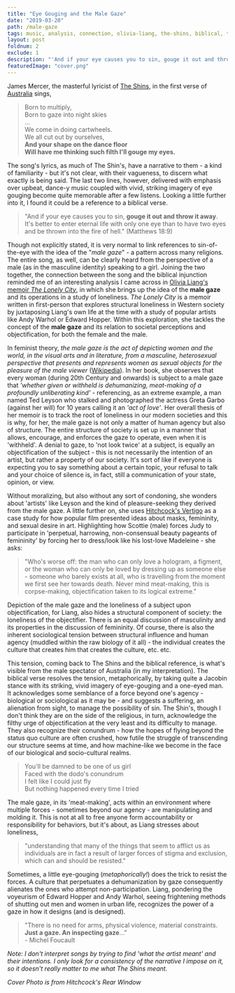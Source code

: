 ```yaml
---
title: "Eye Gouging and the Male Gaze"
date: "2019-03-20"
path: /male-gaze
tags: music, analysis, connection, olivia-liang, the-shins, biblical, the-lonely-city
layout: post
foldnum: 2
exclude: 1
description: "'And if your eye causes you to sin, gouge it out and throw it away. It's better to enter eternal life with only one eye than to have two eyes and be thrown into the fire of hell.'"
featuredImage: "cover.png"
---
```


James Mercer, the masterful lyricist of [The Shins](https://en.wikipedia.org/wiki/The_Shins), in the first verse of [Australia](https://www.youtube.com/watch?v=OHTSxw6zN1E) sings,

> Born to multiply, <br>
Born to gaze into night skies <br>
... <br>
We come in doing cartwheels.<br>
We all cut out by ourselves,<br>
**And your shape on the dance floor<br>
Will have me thinking such filth I'll gouge my eyes.**

The song's lyrics, as much of The Shin's, have a narrative to them - a kind of familiarity - but it's not clear, with their vagueness, to discern what exactly is being said. The last two lines, however, delivered with emphasis over upbeat, dance-y music coupled with vivid, striking imagery of eye gouging become quite memorable after a few listens. Looking a little further into it, I found it could be a reference to a biblical verse.

> "And if your eye causes you to sin, **gouge it out and throw it away**. It's better to enter eternal life with only one eye than to have two eyes and be thrown into the fire of hell." (Matthews 18:9)

Though not explicitly stated, it is very normal to link references to sin-of-the-eye with the idea of the "*male gaze*" - a pattern across many religions. The entire song, as well, can be clearly heard from the perspective of a male (as in the masculine identity) speaking to a girl. Joining the two together, the connection between the song and the biblical injunction reminded me of an interesting analysis I came across in [Olivia Liang's memoir *The Lonely City*](https://www.goodreads.com/book/show/25667449-the-lonely-city), in which she brings up the idea of the **male gaze** and its operations in a study of loneliness. *The Lonely City* is a memoir written in first-person that explores structural loneliness in Western society by juxtaposing Liang's own life at the time with a study of popular artists like Andy Warhol or Edward Hopper. Within this exploration, she tackles the concept of the **male gaze** and its relation to societal perceptions and objectification, for both the female and the male.

In feminist theory, *the male gaze is the act of depicting women and the world, in the visual arts and in literature, from a masculine, heterosexual perspective that presents and represents women as sexual objects for the pleasure of the male viewer* ([Wikipedia](https://en.wikipedia.org/wiki/Male_gaze)). In her book, she observes that every woman (during 20th Century and onwards) is subject to a male gaze that *'whether given or withheld is dehumanizing, meat-making of a profoundly unliberating kind'* - referencing, as an extreme example, a man named Ted Leyson who stalked and photographed the actress Greta Garbo (against her will) for 10 years calling it an *'act of love'*. Her overall thesis of her memoir is to track the root of loneliness in our modern societies and this is why, for her, the male gaze is not only a matter of human agency but also of structure. The entire structure of society is set up in a manner that allows, encourage, and enforces the gaze to operate, even when it is 'withheld'. A denial to gaze, to 'not look twice' at a subject, is equally an objectification of the subject - this is not necessarily the intention of an artist, but rather a property of our society. It's sort of like if everyone is expecting you to say something about a certain topic, your refusal to talk and your choice of silence is, in fact, still a communication of your state, opinion, or view.

Without moralizing, but also without any sort of condoning, she wonders about 'artists' like Leyson and the kind of pleasure-seeking they derived from the male gaze. A little further on, she uses [Hitchcock's Vertigo](https://en.wikipedia.org/wiki/Vertigo_(film)) as a case study for how popular film presented ideas about masks, femininity, and sexual desire in art. Highlighting how Scottie (male) forces Judy to participate in 'perpetual, harrowing, non-consensual beauty pageants of femininity' by forcing her to dress/look like his lost-love Madeleine - she asks:

> "Who's worse off: the man who can only love a hologram, a figment, or the woman who can only be loved by dressing up as someone else - someone who barely exists at all, who is travelling from the moment we first see her towards death. Never mind meat-making, this is corpse-making, objectification taken to its logical extreme."

Depiction of the male gaze and the loneliness of a subject upon objectification, for Liang, also hides a structural component of society: the loneliness of the objectifier. There is an equal discussion of masculinity and its properties in the discussion of femininity. Of course, there is also the inherent sociological tension between structural influence and human agency (muddled within the raw biology of it all) - the individual creates the culture that creates him that creates the culture, etc. etc.

This tension, coming back to The Shins and the biblical reference, is what's visible from the male spectator of Australia (in my interpretation). The biblical verse resolves the tension, metaphorically, by taking quite a Jacobin stance with its striking, vivid imagery of eye-gouging and a one-eyed man. It acknowledges some semblance of a force beyond one's agency - biological or sociological as it may be - and suggests a suffering, an alienation from sight, to manage the possibility of sin. The Shin's, though I don't think they are on the side of the religious, in turn, acknowledge the filthy urge of objectification at the very least and its difficulty to manage. They also recognize their conundrum - how the hopes of flying beyond the status quo culture are often crushed, how futile the struggle of transcending our structure seems at time, and how machine-like we become in the face of our biological and socio-cultural realms.

> You'll be damned to be one of us girl <br>
Faced with the dodo's conundrum<br>
I felt like I could just fly<br>
But nothing happened every time I tried

The male gaze, in its 'meat-making', acts within an environment where multiple forces - sometimes beyond our agency - are manipulating and molding it. This is not at all to free anyone form accountability or responsibility for behaviors, but it's about, as Liang stresses about loneliness, 

> "understanding that many of the things that seem to afflict us as individuals are in fact a result of larger forces of stigma and exclusion, which can and should be resisted."

Sometimes, a little eye-gouging (*metaphorically!*) does the trick to resist the forces. A culture that perpetuates a dehumanization by gaze consequently alienates the ones who attempt non-participation. Liang, pondering the voyeurism of Edward Hopper and Andy Warhol, seeing frightening methods of shutting out men and women in urban life, recognizes the power of a gaze in how it designs (and is designed).

> "There is no need for arms, physical violence, material constraints. **Just a gaze. An inspecting gaze**..." <br> - Michel Foucault

*Note: I don't interpret songs by trying to find 'what the artist meant' and their intentions. I only look for a consistency of the narrative I impose on it, so it doesn't really matter to me what The Shins meant.*

*Cover Photo is from Hitchcock's Rear Window*